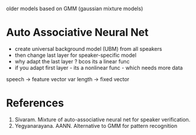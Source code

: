 
older models based on GMM (gaussian mixture models)

# Auto Associative Neural Net

* create universal background model (UBM) from all speakers
* then change last layer for speaker-specific model
* why adapt the last layer ? bcos its a linear func
* if you adapt first layer - its a nonlinear func - which needs more data 

speech -> feature vector var length -> fixed vector

# References

1. Sivaram.  Mixture of auto-associative neural net for speaker verification.
2. Yegyanarayana.  AANN. Alternative to GMM for pattern recognition


